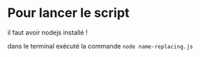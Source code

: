 # Pour lancer le script


il faut avoir nodejs installé ! 

dans le terminal exécuté la commande ``node name-replacing.js``